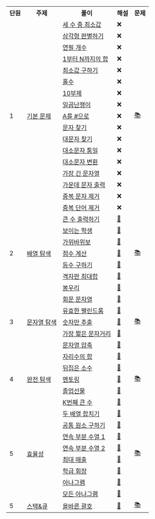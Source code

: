 <table>
    <tr>
        <th>단원</th>
        <th>주제</th>
        <th>풀이</th>
        <th>해설</th>
        <th>문제</th>
    </tr>
    <tr>
        <td rowspan="17">1</td>
        <td rowspan="17"><a href="http://github.com/sieukim/algorithm/tree/master/part1-basic">기본 문제</a></td>
        <td><a href="https://github.com/sieukim/algorithm/blob/master/part1-basic/ex01.js">세 수 중 최소값</a></td>
        <td>❌</td>
        <td rowspan="17"><a href="https://github.com/sieukim/algorithm/files/6911390/1.pdf">📚</a></td>
    </tr>
    <tr>
        <td><a href="https://github.com/sieukim/algorithm/blob/master/part1-basic/ex02.js">삼각형 판별하기</a></td>
        <td>❌</td>
    </tr>    
    <tr>
        <td><a href="https://github.com/sieukim/algorithm/blob/master/part1-basic/ex03.js">연필 개수</a></td>
        <td>❌</td>
    </tr>    
    <tr>
        <td><a href="https://github.com/sieukim/algorithm/blob/master/part1-basic/ex04.js">1부터 N까지의 합</a></td>
        <td>❌</td>
    </tr>    
    <tr>
        <td><a href="https://github.com/sieukim/algorithm/blob/master/part1-basic/ex05.js">최소값 구하기</a></td>
        <td>❌</td>
    </tr>    
    <tr>
        <td><a href="https://github.com/sieukim/algorithm/blob/master/part1-basic/ex06.js">홀수</a></td>
        <td>❌</td>
    </tr>    
    <tr>
        <td><a href="https://github.com/sieukim/algorithm/blob/master/part1-basic/ex07.js">10부제</a></td>
        <td>❌</td>
    </tr>    
    <tr>
        <td><a href="https://github.com/sieukim/algorithm/blob/master/part1-basic/ex08.js">일곱난쟁이</a></td>
        <td>❌</td>
    </tr>    
    <tr>
        <td><a href="https://github.com/sieukim/algorithm/blob/master/part1-basic/ex09.js">A를 #으로</a></td>
        <td>❌</td>
    </tr>    
    <tr>
        <td><a href="https://github.com/sieukim/algorithm/blob/master/part1-basic/ex10.js">문자 찾기</a></td>
        <td>❌</td>    
    </tr>    
    <tr>
        <td><a href="https://github.com/sieukim/algorithm/blob/master/part1-basic/ex11.js">대문자 찾기</a></td>
        <td>❌</td>
    </tr>    
    <tr>
        <td><a href="https://github.com/sieukim/algorithm/blob/master/part1-basic/ex12.js">대소문자 통일</a></td>
        <td>❌</td>
    </tr>
    <tr>
        <td><a href="https://github.com/sieukim/algorithm/blob/master/part1-basic/e13.js">대소문자 변환</a></td>
        <td>❌</td>
    </tr>
    <tr>
        <td><a href="https://github.com/sieukim/algorithm/blob/master/part1-basic/ex14.js">가장 긴 문자열</a></td>
        <td>❌</td>
    </tr>
    <tr>
        <td><a href="https://github.com/sieukim/algorithm/blob/master/part1-basic/ex15.js">가운데 문자 출력</a></td>
        <td>❌</td>
    </tr>
    <tr>
        <td><a href="https://github.com/sieukim/algorithm/blob/master/part1-basic/ex16.js">중복 문자 제거</a></td>
        <td>❌</td>
    </tr>
    <tr>
        <td><a href="https://github.com/sieukim/algorithm/blob/master/part1-basic/ex17.js">중복 단어 제거</a></td>
        <td>❌</td>
    </tr>
    <tr>
        <td rowspan="7">2</td>
        <td rowspan="7"><a href="http://github.com/sieukim/algorithm/tree/master/part2-array">배열 탐색</a></td>
        <td><a href="https://github.com/sieukim/algorithm/blob/master/part2-array/ex01.js">큰 수 출력하기</a></td>    
        <td><a href="https://front-end.tistory.com/6">📝</a></td>
        <td rowspan="7"><a href="https://github.com/sieukim/algorithm/files/6911395/2.1.2.pdf">📚</a></td>
    </tr>
    <tr>
        <td><a href="https://github.com/sieukim/algorithm/blob/master/part2-array/ex02.js">보이는 학생</a></td>
        <td><a href="https://front-end.tistory.com/8">📝</a></td>
    </tr>
    <tr>
        <td><a href="https://github.com/sieukim/algorithm/blob/master/part2-array/ex03.js">가위바위보</a></td>
        <td><a href="https://front-end.tistory.com/9">📝</a></td>
    </tr>
    <tr>
        <td><a href="https://github.com/sieukim/algorithm/blob/master/part2-array/ex04.js">점수 계산</a></td>
        <td><a href="https://front-end.tistory.com/10">📝</a></td>
    </tr>
    <tr>
        <td><a href="https://github.com/sieukim/algorithm/blob/master/part2-array/ex05.js">등수 구하기</a></td>
        <td><a href="https://front-end.tistory.com/11">📝</a></td>
    </tr>
    <tr>
        <td><a href="https://github.com/sieukim/algorithm/blob/master/part2-array/ex06.js">격자판 최대합</a></td>
        <td><a href="https://front-end.tistory.com/12">📝</a></td>
    </tr>
    <tr>
        <td><a href="https://github.com/sieukim/algorithm/blob/master/part2-array/ex07.js">봉우리</a></td>
        <td><a href="https://front-end.tistory.com/13">📝</a></td>
    </tr>
    <tr>
        <td rowspan="5">3</td>
        <td rowspan="5"><a href="http://github.com/sieukim/algorithm/tree/master/part3-string">문자열 탐색</a></td>
        <td><a href="https://github.com/sieukim/algorithm/blob/master/part3-string/ex01.js">회문 문자열</a></td>    
        <td><a href="https://front-end.tistory.com/14">📝</a></td>
        <td rowspan="5"><a href="https://github.com/sieukim/algorithm/files/6911397/3.pdf">📚</a></td>
    </tr>
    <tr>
        <td><a href="https://github.com/sieukim/algorithm/blob/master/part3-string/ex02.js">유효한 팰린드롬</a></td>
        <td><a href="https://front-end.tistory.com/15">📝</a></td>
    </tr>
    <tr>
        <td><a href="https://github.com/sieukim/algorithm/blob/master/part3-string/ex03.js">숫자만 추출</a></td>
        <td><a href="https://front-end.tistory.com/16">📝</a></td>
    </tr>
    <tr>
        <td><a href="https://github.com/sieukim/algorithm/blob/master/part3-string/ex04.js">가장 짧은 문자거리</a></td>
        <td><a href="https://front-end.tistory.com/17">📝</a></td>
    </tr>
    <tr>
        <td><a href="https://github.com/sieukim/algorithm/blob/master/part3-string/ex05.js">문자열 압축</a></td>
        <td><a href="https://front-end.tistory.com/18">📝</a></td>
    </tr>
    <tr>
        <td rowspan="5">4</td>
        <td rowspan="5"><a href="http://github.com/sieukim/algorithm/tree/master/part4-bruteforce">완전 탐색</a></td>
        <td><a href="https://github.com/sieukim/algorithm/blob/master/part4-bruteforce/ex01.js">자리수의 합</a></td>    
        <td><a href="https://front-end.tistory.com/19">📝</a></td>
        <td rowspan="5"><a href="https://github.com/sieukim/algorithm/files/6911404/4.pdf">📚</a></td>
    </tr>
    <tr>
        <td><a href="https://github.com/sieukim/algorithm/blob/master/part4-bruteforce/ex02.js">뒤집은 소수</a></td>
        <td><a href="https://front-end.tistory.com/20">📝</a></td>
    </tr>
    <tr>
        <td><a href="https://github.com/sieukim/algorithm/blob/master/part4-bruteforce/ex03.js">멘토링</a></td>
        <td><a href="https://front-end.tistory.com/21">📝</a></td>
    </tr>
    <tr>
        <td><a href="https://github.com/sieukim/algorithm/blob/master/part4-bruteforce/ex04.js">졸업선물</a></td>
        <td><a href="https://front-end.tistory.com/22">📝</a></td>
    </tr>
    <tr>
        <td><a href="https://github.com/sieukim/algorithm/blob/master/part4-bruteforce/ex05.js">K번째 큰 수</a></td>
        <td><a href="https://front-end.tistory.com/23">📝</a></td>
    </tr>
    <tr>
        <td rowspan="8">5</td>
        <td rowspan="8"><a href="http://github.com/sieukim/algorithm/tree/master/part5-efficiency">효율성</a></td>
        <td><a href="https://github.com/sieukim/algorithm/blob/master/part5-efficiency/ex01.js">두 배열 합치기</a></td>    
        <td><a href="https://front-end.tistory.com/24">📝</a></td>
        <td rowspan="8"><a href="https://github.com/sieukim/algorithm/files/6917562/5.pdf">📚</a></td>
    </tr>
    <tr>
        <td><a href="https://github.com/sieukim/algorithm/blob/master/part5-efficiency/ex02.js">공통 원소 구하기</a></td>
        <td><a href="https://front-end.tistory.com/25">📝</a></td>
    </tr>
    <tr>
        <td><a href="https://github.com/sieukim/algorithm/blob/master/part5-efficiency/ex03.js">연속 부분 수열 1</a></td>
        <td><a href="https://front-end.tistory.com/26">📝</a></td>
    </tr>
    <tr>
        <td><a href="https://github.com/sieukim/algorithm/blob/master/part5-efficiency/ex04.js">연속 부분 수열 2</a></td>
        <td><a href="https://front-end.tistory.com/27">📝</a></td>
    </tr>
    <tr>
        <td><a href="https://github.com/sieukim/algorithm/blob/master/part5-efficiency/ex05.js">최대 매출</a></td>
        <td><a href="https://front-end.tistory.com/28">📝</a></td>
    </tr>    
    <tr>
        <td><a href="https://github.com/sieukim/algorithm/blob/master/part5-efficiency/ex06.js">학급 회장</a></td>
        <td><a href="https://front-end.tistory.com/29">📝</a></td>
    </tr>    
    <tr>
        <td><a href="https://github.com/sieukim/algorithm/blob/master/part5-efficiency/ex07.js">아나그램</a></td>
        <td><a href="https://front-end.tistory.com/30">📝</a></td>
    </tr>    
    <tr>
        <td><a href="https://github.com/sieukim/algorithm/blob/master/part5-efficiency/ex08.js">모든 아나그램</a></td>
        <td><a href="https://front-end.tistory.com/31">📝</a></td>
    </tr>
    <tr>
        <td rowspan="7">5</td>
        <td rowspan="7"><a href="http://github.com/sieukim/algorithm/tree/master/part6-stack&queue">스택&큐</a></td>
        <td><a href="https://github.com/sieukim/algorithm/blob/master/part6-stack&queue/ex01.js">올바른 괄호</a></td>    
        <td><a href="https://front-end.tistory.com/32">📝</a></td>
        <td rowspan="7"><a href="https://github.com/sieukim/algorithm/files/6945733/6.pdf">📚</a></td>
    </tr>
    <!--
    <tr>
        <td><a href="https://github.com/sieukim/algorithm/blob/master/part6-stack&queue/ex02.js">괄호 문자 제거</a></td>
        <td><a href="https://front-end.tistory.com/33">📝</a></td>
    </tr>
    <tr>
        <td><a href="https://github.com/sieukim/algorithm/blob/master/part6-stack&queue/ex03.js">크레인 인형뽑기</a></td>
        <td><a href="https://front-end.tistory.com/34">📝</a></td>
    </tr>
    <tr>
        <td><a href="https://github.com/sieukim/algorithm/blob/master/part6-stack&queue/ex04.js">후위식 연산</a></td>
        <td><a href="https://front-end.tistory.com/35">📝</a></td>
    </tr>
    <tr>
        <td><a href="https://github.com/sieukim/algorithm/blob/master/part6-stack&queue/ex05.js">쇠막대기</a></td>
        <td><a href="https://front-end.tistory.com/36">📝</a></td>
    </tr>    
    <tr>
        <td><a href="https://github.com/sieukim/algorithm/blob/master/part6-stack&queue/ex06.js">공주 구하기</a></td>
        <td><a href="https://front-end.tistory.com/37">📝</a></td>
    </tr>    
    <tr>
        <td><a href="https://github.com/sieukim/algorithm/blob/master/part6-stack&queue/ex07.js">교육 과정 설계</a></td>
        <td><a href="https://front-end.tistory.com/38">📝</a></td>
    </tr>    
    -->
</table>